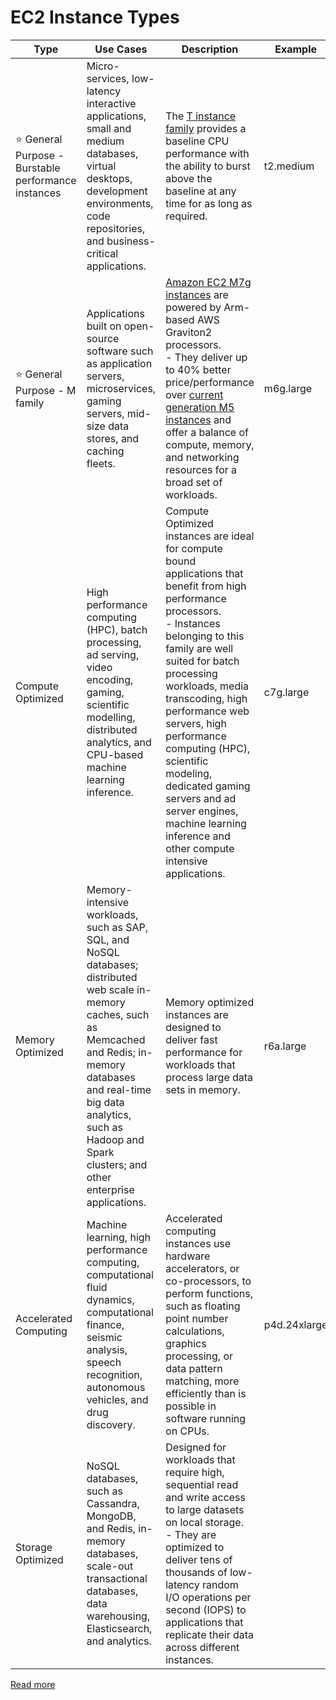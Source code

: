 # EC2 Instance Types

| Type                                                     | Use Cases                                                                                                                                                                                                                                                           | Description                                                                                                                                                                                                                                                                                                                                                                                                                                | Example        |
|----------------------------------------------------------|---------------------------------------------------------------------------------------------------------------------------------------------------------------------------------------------------------------------------------------------------------------------|--------------------------------------------------------------------------------------------------------------------------------------------------------------------------------------------------------------------------------------------------------------------------------------------------------------------------------------------------------------------------------------------------------------------------------------------|----------------|
| :star: General Purpose - Burstable performance instances | Micro-services, low-latency interactive applications, small and medium databases, virtual desktops, development environments, code repositories, and business-critical applications.                                                                                | The [T instance family](https://docs.aws.amazon.com/AWSEC2/latest/UserGuide/burstable-performance-instances.html) provides a baseline CPU performance with the ability to burst above the baseline at any time for as long as required.                                                                                                                                                                                                    | t2.medium      |
| :star: General Purpose - M family                        | Applications built on open-source software such as application servers, microservices, gaming servers, mid-size data stores, and caching fleets.                                                                                                                    | [Amazon EC2 M7g instances](https://aws.amazon.com/ec2/instance-types/m7g/) are powered by Arm-based AWS Graviton2 processors. <br/>- They deliver up to 40% better price/performance over [current generation M5 instances](https://aws.amazon.com/ec2/instance-types/m5/) and offer a balance of compute, memory, and networking resources for a broad set of workloads.                                                                  | m6g.large      |
| Compute Optimized                                        | High performance computing (HPC), batch processing, ad serving, video encoding, gaming, scientific modelling, distributed analytics, and CPU-based machine learning inference.                                                                                      | Compute Optimized instances are ideal for compute bound applications that benefit from high performance processors. <br/>- Instances belonging to this family are well suited for batch processing workloads, media transcoding, high performance web servers, high performance computing (HPC), scientific modeling, dedicated gaming servers and ad server engines, machine learning inference and other compute intensive applications. | c7g.large      |
| Memory Optimized                                         | Memory-intensive workloads, such as SAP, SQL, and NoSQL databases; distributed web scale in-memory caches, such as Memcached and Redis; in-memory databases and real-time big data analytics, such as Hadoop and Spark clusters; and other enterprise applications. | Memory optimized instances are designed to deliver fast performance for workloads that process large data sets in memory.                                                                                                                                                                                                                                                                                                                  | r6a.large      |
| Accelerated Computing                                    | Machine learning, high performance computing, computational fluid dynamics, computational finance, seismic analysis, speech recognition, autonomous vehicles, and drug discovery.                                                                                   | Accelerated computing instances use hardware accelerators, or co-processors, to perform functions, such as floating point number calculations, graphics processing, or data pattern matching, more efficiently than is possible in software running on CPUs.                                                                                                                                                                               | p4d.24xlarge 	 |
| Storage Optimized                                        | NoSQL databases, such as Cassandra, MongoDB, and Redis, in-memory databases, scale-out transactional databases, data warehousing, Elasticsearch, and analytics.                                                                                                     | Designed for workloads that require high, sequential read and write access to large datasets on local storage. <br/>- They are optimized to deliver tens of thousands of low-latency random I/O operations per second (IOPS) to applications that replicate their data across different instances.                                                                                                                                         |                |

[Read more](https://aws.amazon.com/ec2/instance-types/)
